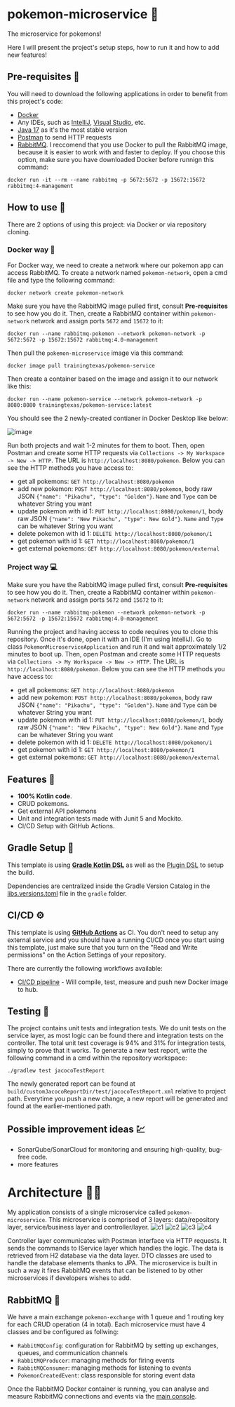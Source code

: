# pokemon-microservice 👾

The microservice for pokemons! 

Here I will present the project's setup steps, how to run it and how to add new features! 

## Pre-requisites 🧾

You will need to download the following applications in order to benefit from this project's code: 
- [Docker](https://www.docker.com/products/docker-desktop/)
- Any IDEs, such as [IntelliJ](https://www.jetbrains.com/idea/download/), [Visual Studio](https://visualstudio.microsoft.com/downloads/), etc.
- [Java 17](https://www.oracle.com/java/technologies/javase/jdk17-archive-downloads.html) as it's the most stable version
- [Postman](https://www.postman.com/downloads/) to send HTTP requests
- [RabbitMQ](https://www.rabbitmq.com/docs/download). I reccomend that you use Docker to pull the RabbitMQ image, because it is easier to work with and faster to deploy. If you choose this option, make sure you have downloaded Docker before runnign this command:

`docker run -it --rm --name rabbitmq -p 5672:5672 -p 15672:15672 rabbitmq:4-management`

## How to use 🔎

There are 2 options of using this project: via Docker or via repository cloning.

### Docker way 🐳

For Docker way, we need to create a network where our pokemon app can access RabbitMQ. To create a network named `pokemon-network`, open a cmd file and type the following command: 

`docker network create pokemon-network`

Make sure you have the RabbitMQ image pulled first, consult **Pre-requisites** to see how you do it. Then, create a RabbitMQ container within `pokemon-network` network and assign ports `5672` and `15672` to it: 

`docker run --name rabbitmq-pokemon --network pokemon-network -p 5672:5672 -p 15672:15672 rabbitmq:4.0-management`

Then pull the `pokemon-microservice` image via this command: 

`docker image pull trainingtexas/pokemon-service`

Then create a container based on the image and assign it to our network like this: 

`docker run --name pokemon-service --network pokemon-network -p 8080:8080 trainingtexas/pokemon-service:latest`

You should see the 2 newly-created contianer in Docker Desktop like below: 

![image](https://github.com/user-attachments/assets/440ff085-0aee-4c73-9e10-f0b015f680bc)

Run both projects and wait 1-2 minutes for them to boot. Then, open Postman and create some HTTP requests via `Collections -> My Workspace -> New -> HTTP`. The URL is `http://localhost:8080/pokemon`. Below you can see the HTTP methods you have access to: 
- get all pokemons: `GET http://localhost:8080/pokemon`
- add new pokemon: `POST http://localhost:8080/pokemon`, body raw JSON `{"name": "Pikachu", "type": "Golden"}`. `Name` and `Type` can be whatever String you want
- update pokemon with id 1: `PUT http://localhost:8080/pokemon/1`, body raw JSON `{"name": "New Pikachu", "type": New Gold"}`. `Name` and `Type` can be whatever String you want
- delete pokemon with id 1: `DELETE http://localhost:8080/pokemon/1`
- get pokemon with id 1: `GET http://localhost:8080/pokemon/1`
- get external pokemons: `GET http://localhost:8080/pokemon/external`

### Project way 💻

Make sure you have the RabbitMQ image pulled first, consult **Pre-requisites** to see how you do it. Then, create a RabbitMQ container within `pokemon-network` network and assign ports `5672` and `15672` to it: 

`docker run --name rabbitmq-pokemon --network pokemon-network -p 5672:5672 -p 15672:15672 rabbitmq:4.0-management`

Running the project and having access to code requires you to clone this repository. Once it's done, open it with an IDE (I'm using IntelliJ). Go to class `PokemonMicroserviceApplication` and run it and wait approximately 1/2 minutes to boot up. Then, open Postman and create some HTTP requests via `Collections -> My Workspace -> New -> HTTP`. The URL is `http://localhost:8080/pokemon`. Below you can see the HTTP methods you have access to: 
- get all pokemons: `GET http://localhost:8080/pokemon`
- add new pokemon: `POST http://localhost:8080/pokemon`, body raw JSON `{"name": "Pikachu", "type": "Golden"}`. `Name` and `Type` can be whatever String you want
- update pokemon with id 1: `PUT http://localhost:8080/pokemon/1`, body raw JSON `{"name": "New Pikachu", "type": New Gold"}`. `Name` and `Type` can be whatever String you want
- delete pokemon with id 1: `DELETE http://localhost:8080/pokemon/1`
- get pokemon with id 1: `GET http://localhost:8080/pokemon/1`
- get external pokemons: `GET http://localhost:8080/pokemon/external`

## Features 🎨

- **100% Kotlin code**.
- CRUD pokemons.
- Get external API pokemons
- Unit and integration tests made with Junit 5 and Mockito.
- CI/CD Setup with GitHub Actions.

## Gradle Setup 🐘

This template is using [**Gradle Kotlin DSL**](https://docs.gradle.org/current/userguide/kotlin_dsl.html) as well as the [Plugin DSL](https://docs.gradle.org/current/userguide/plugins.html#sec:plugins_block) to setup the build.

Dependencies are centralized inside the Gradle Version Catalog in the [libs.versions.toml](gradle/libs.versions.toml) file in the `gradle` folder.

## CI/CD ⚙️

This template is using [**GitHub Actions**](https://github.com/cortinico/kotlin-android-template/actions) as CI. You don't need to setup any external service and you should have a running CI/CD once you start using this template, just make sure that you turn on the "Read and Write permissions" on the Action Settings of your repository.

There are currently the following workflows available:
- [CI/CD pipeline](.github/workflows/main.yml) - Will compile, test, measure and push new Docker image to hub. 

## Testing 🧪
The project contains unit tests and integration tests. We do unit tests on the service layer, as most logic can be found there and integration tests on the controller. The total unit test coverage is 94% and 31% for integration tests, simply to prove that it works. To generate a new test report, write the following command in a cmd within the repository workspace: 

`./gradlew test jacocoTestReport`

The newly generated report can be found at `build/customJacocoReportDir/test/jacocoTestReport.xml` relative to project path. Everytime you push a new change, a new report will be generated and found at the earlier-mentioned path. 

## Possible improvement ideas 💹
- SonarQube/SonarCloud for monitoring and ensuring high-quality, bug-free code.
- more features

# Architecture 👨‍💻
My application consists of a single microservice called `pokemon-microservice`. This microservice is comprised of 3 layers: data/repository layer, service/business layer and controller/layer. 
![c1](https://github.com/user-attachments/assets/54e1c84e-fee2-4da4-92a9-f85e96ef976b)
![c2](https://github.com/user-attachments/assets/9d4fc332-bad4-4f20-a9f5-d95e09d96d54)
![c3](https://github.com/user-attachments/assets/f88abf6c-35a3-499f-baab-6935713d6c79)
![c4](https://github.com/user-attachments/assets/8fa894ce-ea28-4622-968b-c2de423bc5dd)

Controller layer communicates with Postman interface via HTTP requests. It sends the commands to IService layer which handles the logic. The data is retrieved from H2 database via the data layer. DTO classes are used to handle the database elements thanks to JPA. The microservice is built in such a way it fires RabbitMQ events that can be listened to by other microservices if developers wishes to add. 

## RabbitMQ 🐇

We have a main exchange `pokemon-exchange` with 1 queue and 1 routing key for each CRUD operation (4 in total). Each microservice must have 4 classes and be configured as follwing: 
- `RabbitMQConfig`: configuration for RabbitMQ by setting up exchanges, queues, and communication channels
- `RabbitMQProducer`: managing methods for firing events
- `RabbitMQConsumer`: managing methods for listening to events
- `PokemonCreatedEvent`: class responsible for storing event data

Once the RabbitMQ Docker container is running, you can analyse and measure RabbitMQ connections and events via the [main console](http://localhost:15672/). 
